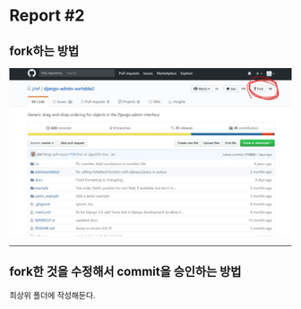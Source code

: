 Report #2 
===========
fork하는 방법
-----------

![fork test](./img/fork1.JPG "fork")
- - -

fork한 것을 수정해서 commit을 승인하는 방법
-----------
최상위 폴더에 작성해둔다.
